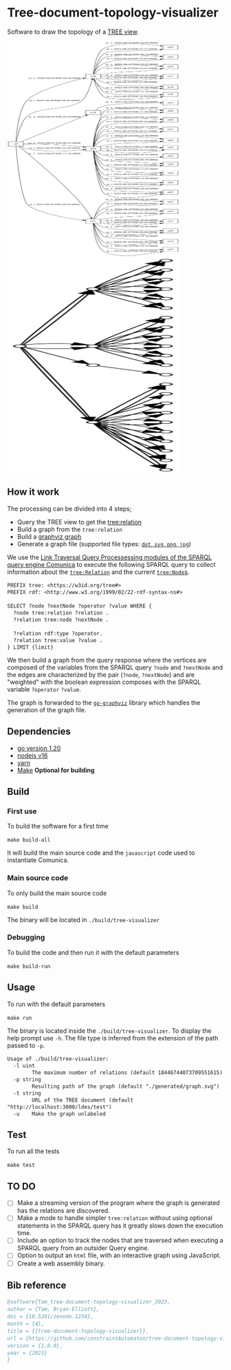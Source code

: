 # Tree-document-topology-visualizer

Software to draw the topology of a [TREE view](https://treecg.github.io/specification/).


<img src="./example.svg" alt="Example of a topology" width="400" height=500/> <img src="./example_unlabeled.svg" alt="Example of a topology" width="400" height=500/>



## How it work
The processing can be divided into 4 steps;
- Query the TREE view to get the [tree:relation](https://treecg.github.io/specification/#Relation)
- Build a graph from the `tree:relation`
- Build a [graphviz graph](https://graphviz.org/)
- Generate a graph file (supported file types: [`dot`, `svg`, `png`, `jpg`](https://github.com/goccy/go-graphviz))

We use the [Link Traversal Query Processessing modules of the SPARQL query engine Comunica](https://github.com/comunica/comunica-feature-link-traversal)
to execute the following SPARQL query to collect information about the [`tree:Relation`](https://treecg.github.io/specification/#Node)
  and the current [`tree:Node`s](https://treecg.github.io/specification/#Relation).

```sparql
PREFIX tree: <https://w3id.org/tree#>
PREFIX rdf: <http://www.w3.org/1999/02/22-rdf-syntax-ns#>

SELECT ?node ?nextNode ?operator ?value WHERE {
  ?node tree:relation ?relation .
  ?relation tree:node ?nextNode .
  
  ?relation rdf:type ?operator.
  ?relation tree:value ?value .
} LIMIT {limit}
```
We then build a graph from the query response where the vertices are composed of the variables from the SPARQL query `?node` and `?nextNode` and the edges are characterized by the pair (`?node`, `?nextNode`) and are "weighted" with the boolean expression composes with the SPARQL variable `?operator` `?value`.


The graph is forwarded to the [`go-graphviz`](https://github.com/goccy/go-graphviz) library which handles the generation of the graph file.


## Dependencies
- [go version 1.20](https://go.dev/dl/)
- [nodejs v16](https://nodejs.org/en)
- [yarn](https://yarnpkg.com/getting-started/install/)
- [Make](https://www.gnu.org/software/make/) __Optional for building__



## Build


### First use
To build the software for a first time


`make build-all`


It will build the main source code and the `javascript` code used to instantiate Comunica.


### Main source code


To only build the main source code


`make build`


The binary will be located in `./build/tree-visualizer`


### Debugging


To build the code and then run it with the default parameters


`make build-run`


## Usage


To run with the default parameters

`make run`

The binary is located inside the `./build/tree-visualizer`.
To display the help prompt use `-h`.
The file type is inferred from the extension of the path passed to `-p`.


```
Usage of ./build/tree-visualizer:
  -l uint
        The maximum number of relations (default 18446744073709551615)
  -p string
        Resulting path of the graph (default "./generated/graph.svg")
  -t string
        URL of the TREE document (default "http://localhost:3000/ldes/test")
  -u    Make the graph unlabeled
```
## Test
To run all the tests

`make test`

## TO DO


- [ ] Make a streaming version of the program where the graph is generated has the relations are discovered.
- [ ] Make a mode to handle simpler `tree:relation` without using optional statements in the SPARQL query has it greatly slows down the execution time.
- [ ] Include an option to track the nodes that are traversed when executing a SPARQL query from an outsider Query engine.
- [ ] Option to output an `html` file, with an interactive graph using JavaScript.
- [ ] Create a web assembly binary.

## Bib reference

```bib
@software{Tam_tree-document-topology-visualizer_2023,
author = {Tam, Bryan-Elliott},
doi = {10.5281/zenodo.1234},
month = {4},
title = {{tree-document-topology-visualizer}},
url = {https://github.com/constraintAutomaton/tree-document-topology-visualizer},
version = {1.0.0},
year = {2023}
}
```

